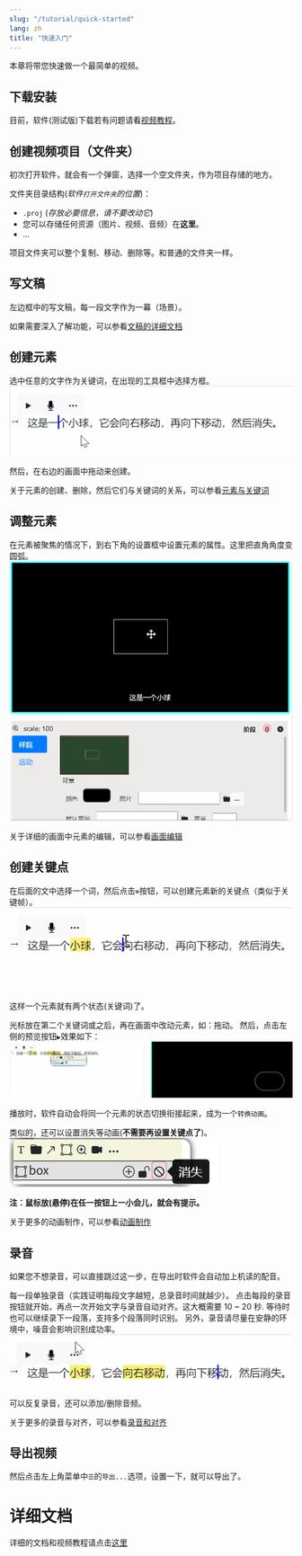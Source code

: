 ```yaml
---
slug: "/tutorial/quick-started"
lang: zh
title: "快速入门"
---
```


本章将带您快速做一个最简单的视频。

## 下载安装
目前，软件(测试版)下载若有问题请看[视频教程](https://www.bilibili.com/video/BV1aa411F7Y2?p=3&share_source=copy_web)。

## 创建视频项目（文件夹）
初次打开软件，就会有一个弹窗，选择一个空文件夹，作为项目存储的地方。

文件夹目录结构(*软件`打开文件夹`的位置*)：
- `.proj` (*存放必要信息，请不要改动它*)
- 您可以存储任何资源（图片、视频、音频）在**这里**。
- ...

项目文件夹可以整个复制、移动、删除等。和普通的文件夹一样。

## 写文稿
左边框中的写文稿，每一段文字作为一幕（场景）。

如果需要深入了解功能，可以参看[文稿的详细文档](/zh/tutorial/write-narration)


## 创建元素
选中任意的文字作为关键词，在出现的工具框中选择方框。
![](../images/createBox.zh.gif)

然后，在右边的画面中拖动来创建。
<!-- ![](../images/dragTocreateBox.gif) -->

关于元素的创建、删除，然后它们与关键词的关系，可以参看[元素与关键词](/zh/tutorial/elements-keyword)

## 调整元素
在元素被聚焦的情况下，到右下角的设置框中设置元素的属性。这里把直角角度变圆弧。
![](../images/setBox.zh.gif)

关于详细的画面中元素的编辑，可以参看[画面编辑](/zh/tutorial/monitor-edit)

## 创建关键点
在后面的文中选择一个词，然后点击`⊕`按钮，可以创建元素新的关键点（类似于关键帧）。
![](../images/createKeypoint.zh.gif)

这样一个元素就有两个状态(关键词)了。

光标放在第二个关键词或之后，再在画面中改动元素，如：拖动。
然后，点击左侧的预览按钮`▶`效果如下：
![](../images/animate.zh.gif)

播放时，软件自动会将同一个元素的状态切换衔接起来，成为一个`转换动画`。

类似的，还可以设置消失等动画(**不需要再设置关键点了**)。
![](../images/disappearButtonWithHint.zh.jpg)

**注：鼠标放(悬停)在任一按钮上一小会儿，就会有提示。**


关于更多的动画制作，可以参看[动画制作](/zh/tutorial/make-animation)

## 录音
如果您不想录音，可以直接跳过这一步，在导出时软件会自动加上机读的配音。

每一段单独录音（实践证明每段文字越短，总录音时间就越少）。
点击每段的录音按钮就开始，再点一次开始文字与录音自动对齐。这大概需要 10 ~ 20 秒.
等待时也可以继续录下一段落，支持多个段落同时识别。
另外，录音请尽量在安静的环境中，噪音会影响识别成功率。
![](../images/recordAndAlign.zh.gif)

可以反复录音，还可以添加/删除音频。

关于更多的录音与对齐，可以参看[录音和对齐](/zh/tutorial/record-and-align)

## 导出视频
然后点击左上角菜单中`☰`的`导出...`选项，设置一下，就可以导出了。


# 详细文档
详细的文档和视频教程请点击[这里](/zh/tutorial/document-list)



